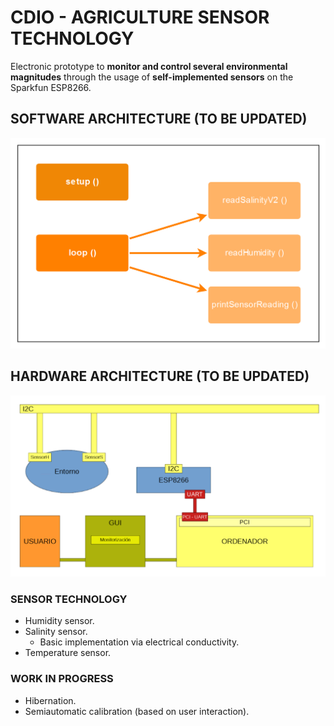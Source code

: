 # CDIO - AGRICULTURE SENSOR TECHNOLOGY

Electronic prototype to **monitor and control several environmental magnitudes** through the usage of **self-implemented sensors** on the Sparkfun ESP8266.

## SOFTWARE ARCHITECTURE (TO BE UPDATED)

![Software Architecture Diagram](/Sprint1/img/softwareArchitecture.png)

## HARDWARE ARCHITECTURE (TO BE UPDATED)

![Hardware Architecture Diagram](Sprint1/img/hardwareArchitecture.png)

### SENSOR TECHNOLOGY

* Humidity sensor.
* Salinity sensor.
  * Basic implementation via electrical conductivity.
* Temperature sensor.

### WORK IN PROGRESS

* Hibernation.
* Semiautomatic calibration (based on user interaction).


